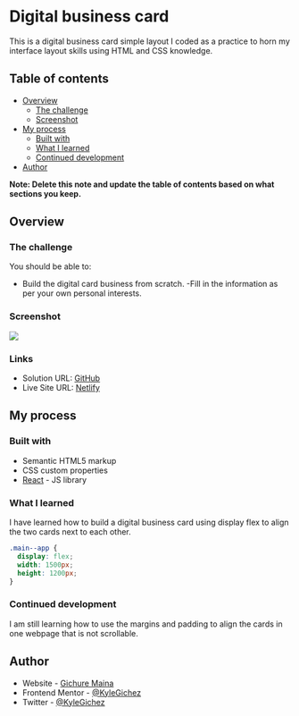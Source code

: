 #  Digital business card

This is a digital business card simple layout I coded as a practice to horn my interface layout skills using HTML and CSS knowledge. 

## Table of contents

- [Overview](#overview)
  - [The challenge](#the-challenge)
  - [Screenshot](#screenshot)
- [My process](#my-process)
  - [Built with](#built-with)
  - [What I learned](#what-i-learned)
  - [Continued development](#continued-development)
- [Author](#author)

**Note: Delete this note and update the table of contents based on what sections you keep.**

## Overview

### The challenge

You should be able to:

- Build the digital card business from scratch.
-Fill in the information as per your own personal interests.

### Screenshot

![](./project_file.png)



### Links

- Solution URL: [GitHub](https://github.com/KyleGichez/DigitalBusinessCardProject)
- Live Site URL: [Netlify](https://app.netlify.com/sites/gichezdman-digitalbusinesscard/overview)

## My process

### Built with

- Semantic HTML5 markup
- CSS custom properties
- [React](https://reactjs.org/) - JS library

### What I learned

I have learned how to build a digital business card using display flex to align the two cards next to each other.

```css
.main--app {
  display: flex;
  width: 1500px;
  height: 1200px;
}

```

### Continued development

I am still learning how to use the margins and padding to align the cards in one webpage that is not scrollable.


## Author

- Website - [Gichure Maina](https://www.linkedin.com/in/gichure-maina-a45aab202/)
- Frontend Mentor - [@KyleGichez](https://www.frontendmentor.io/profile/KyleGichez)
- Twitter - [@KyleGichez](https://www.twitter.com/KyleGichez)



